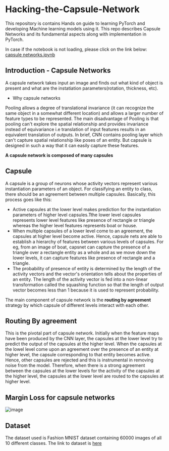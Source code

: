 # Hacking-the-Capsule-Network

This repository is contains Hands on guide to learning PyTorch and developing Machine learning models using it. This repo describes Capsule Networks and its fundamental aspects along with implementation in PyTorch.

In case if the notebook is not loading, please click on the link below:
<br/>
[capsule networks.ipynb](https://nbviewer.jupyter.org/github/PyExtreme/Hacking-the-Capsule-Network/blob/master/capsule%20networks.ipynb)

## Introduction - Capsule Networks

A capsule network takes input an image and finds out what kind of object is present and what are the instatiation parameters(rotation, thickness, etc).

* Why capsule networks 

Pooling allows a degree of translational invariance (it can recognize the same object in a somewhat different location) and allows a larger number of feature types to be represented. The main disadvantage of Pooling is that pooling can't explore the spatial relationship and provides invariance instead of equivariance i.e translation of input features results in an equivalent translation of outputs. In brief, CNN contains pooling layer which can't capture spatial relationship like poses of an entity. But capsule is designed in such a way that it can easily capture these features.


**A capsule network is composed of many capsules**

## Capsule

A capsule is a group of neurons whose activity vectors represent various instantiation parameters of an object. For classifying an entity to class, there should be an agreement between multiple capsules. Basically, this process goes like this:

* Active capsules at the lower level makes prediction for the instantiation parameters of higher level capsules.Tthe lower level capsules represents lower level features like presence of rectangle or triangle whereas the higher level features represents boat or house.
* When multiple capsules of a lower level come to an agreement, the capsules at higher level become active. Hence, capsule nets are able to establish a hierarchy of features between various levels of capsules. For eg, from an image of boat, capsnet can capture the presence of a triangle over a rectangle entity as a whole and as we move down the lower levels, it can capture features like presence of rectangle and a triangle.
* The probability of presence of entity is determined by the length of the activity vectors and the vector's orientation tells about the properties of an entity.
The length of the activity vector is fed into a non-linear transformation called the squashing function so that the length of output vector becomes less than 1 because it is used to represent probability.

The main component of capsule network is the **routing by agreement** strategy by which capsule of different levels interact with each other.

## Routing By agreement

This is the pivotal part of capsule network. Initially when the feature maps have been produced by the CNN layer, the capsules at the lower level try to predict the output of the capsules at the higher level. When the capsules at the lowel level come upon an agreement over the presence of an entity at higher level, the capsule corresponding to that entity becomes active. Hence, other capsules are rejected and this is instrumental in removing noise from the model. Therefore, when there is a strong agreement between the capsules at the lower levels for the activity of the capsules at the higher level, the capsules at the lower level are routed to the capsules at higher level.


## Margin Loss for capsule networks

![image](https://user-images.githubusercontent.com/18027903/51508068-c9ca3a00-1e19-11e9-8688-17c2fef643dc.png)

## Dataset

The dataset used is Fashion MNIST dataset containing 60000 images of all 10 different classes.
The link to dataset is [here](https://www.kaggle.com/zalando-research/fashionmnist)
